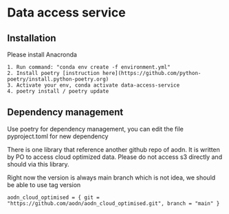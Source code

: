 # Data access service

## Installation

Please install Anacronda

```
1. Run command: "conda env create -f environment.yml"
2. Install poetry [instruction here](https://github.com/python-poetry/install.python-poetry.org)
3. Activate your env, conda activate data-access-service
4. poetry install / poetry update
```

## Dependency management

Use poetry for dependency management, you can edit the file pyproject.toml for new dependency

There is one library that reference another github repo of aodn. It is written by PO to access
cloud optimized data. Please do not access s3 directly and should via this library.

Right now the version is always main branch which is not idea, we should be able to use tag version
```commandline
aodn_cloud_optimised = { git = "https://github.com/aodn/aodn_cloud_optimised.git", branch = "main" }
```